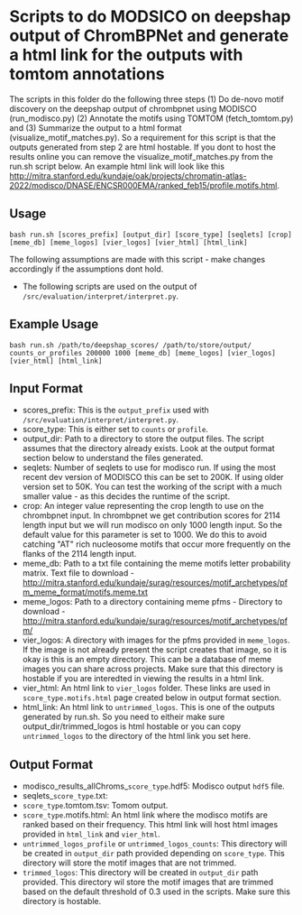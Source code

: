 
# Scripts to do MODSICO on deepshap output of ChromBPNet and generate a html link for the outputs with tomtom annotations

The scripts in this folder do the following three steps (1)  Do de-novo motif discovery on the deepshap output of chrombpnet using MODISCO (run_modisco.py) (2) Annotate the motifs using TOMTOM (fetch_tomtom.py) and (3) Summarize the output to a html format (visualize_motif_matches.py). 
So a requirement for this script is that the outputs generated from step 2 are html hostable. If you dont to host the results online you can remove the visualize_motif_matches.py from the run.sh script below. An example html link will look like this http://mitra.stanford.edu/kundaje/oak/projects/chromatin-atlas-2022/modisco/DNASE/ENCSR000EMA/ranked_feb15/profile.motifs.html.

## Usage

```
bash run.sh [scores_prefix] [output_dir] [score_type] [seqlets] [crop] [meme_db] [meme_logos] [vier_logos] [vier_html] [html_link]
```

The following assumptions are made with this script - make changes accordingly if the assumptions dont hold.

- The following scripts are used on the output of `/src/evaluation/interpret/interpret.py`. 

## Example Usage

```
bash run.sh /path/to/deepshap_scores/ /path/to/store/output/ counts_or_profiles 200000 1000 [meme_db] [meme_logos] [vier_logos] [vier_html] [html_link]
```

## Input Format

- scores_prefix: This is the `output_prefix` used with `/src/evaluation/interpret/interpret.py`. 
- score_type: This is either set to `counts` or `profile`.
- output_dir: Path to a directory to store the output files. The script assumes that the directory already exists. Look at the output format section below to understand the files generated.
- seqlets: Number of seqlets to use for modisco run. If using the most recent dev version of MODISCO this can be set to 200K. If using older version set to 50K. You can test the working of the script with a much smaller value - as this decides the runtime of the script.
- crop: An integer value representing the crop length to use on the chrombpnet input. In chrombpnet we get contribution scores for 2114 length input but we will run modisco on only 1000 length input. So the default value for this parameter is set to 1000. We do this to avoid catching "AT" rich nucleosome motifs that occur more frequently on the flanks of the 2114 length input.
- meme_db: Path to a txt file containing the meme motifs letter probability matrix. Text file to download - http://mitra.stanford.edu/kundaje/surag/resources/motif_archetypes/pfm_meme_format/motifs.meme.txt
- meme_logos: Path to a directory containing meme pfms - Directory to download - http://mitra.stanford.edu/kundaje/surag/resources/motif_archetypes/pfm/
- vier_logos: A directory with images for the pfms provided in `meme_logos`. If the image is not already present the script creates that image, so it is okay is this is an empty directory. This can be a database of meme images you can share across projects. Make sure that this directory is hostable if you are interedted in viewing the results in a html link. 
- vier_html: An html link to `vier_logos` folder. These links are used in `score_type.motifs.html` page created below in output format section. 
- html_link: An html link to `untrimmed_logos`. This is one of the outputs generated by run.sh. So you need to eitheir make sure output_dir/trimmed_logos is html hostable or you can copy `untrimmed_logos`  to the directory of the  html link you set here.


## Output Format

- modisco_results_allChroms_`score_type`.hdf5: Modisco output `hdf5` file.
- seqlets_`score_type`.txt: 
- `score_type`.tomtom.tsv: Tomom output.
- `score_type`.motifs.html: An html link where the modisco motifs are ranked based on their frequency. This html link will host html images provided in `html_link` and `vier_html`. 
- `untrimmed_logos_profile` or `untrimmed_logos_counts`: This directory will be created in `output_dir` path provided depending on `score_type`. This directory will store the motif images that are not trimmed.
- `trimmed_logos`: This directory will be created in `output_dir` path provided. This directory wil store the motif images that are trimmed based on the default threshold of 0.3 used in the scripts. Make sure this directory is hostable.


